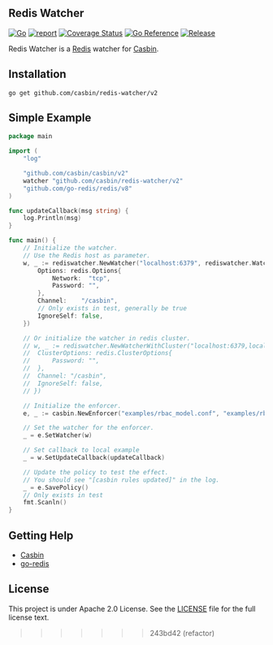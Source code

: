 Redis Watcher 
---
[![Go](https://github.com/casbin/redis-watcher/actions/workflows/ci.yml/badge.svg)](https://github.com/casbin/redis-watcher/actions/workflows/ci.yml)
[![report](https://goreportcard.com/badge/github.com/casbin/redis-watcher)](https://goreportcard.com/report/github.com/casbin/redis-watcher)
[![Coverage Status](https://coveralls.io/repos/github/casbin/redis-watcher/badge.svg?branch=master)](https://coveralls.io/github/casbin/redis-watcher?branch=master)
[![Go Reference](https://pkg.go.dev/badge/github.com/casbin/redis-watcher/v2.svg)](https://pkg.go.dev/github.com/casbin/redis-watcher/v2)
[![Release](https://img.shields.io/github/v/release/casbin/redis-watcher)](https://github.com/casbin/redis-watcher/releases/latest)

Redis Watcher is a [Redis](http://redis.io) watcher for [Casbin](https://github.com/casbin/casbin).

## Installation

    go get github.com/casbin/redis-watcher/v2

## Simple Example

```go
package main

import (
	"log"

	"github.com/casbin/casbin/v2"
	watcher "github.com/casbin/redis-watcher/v2"
	"github.com/go-redis/redis/v8"
)

func updateCallback(msg string) {
	log.Println(msg)
}

func main() {
	// Initialize the watcher.
	// Use the Redis host as parameter.
	w, _ := rediswatcher.NewWatcher("localhost:6379", rediswatcher.WatcherOptions{
		Options: redis.Options{
			Network:  "tcp",
			Password: "",
		},
		Channel:    "/casbin",
		// Only exists in test, generally be true
		IgnoreSelf: false,
	})

	// Or initialize the watcher in redis cluster.
	// w, _ := rediswatcher.NewWatcherWithCluster("localhost:6379,localhost:6379,localhost:6379", rediswatcher.WatcherOptions{
	// 	ClusterOptions: redis.ClusterOptions{
	// 		Password: "",
	// 	},
	// 	Channel: "/casbin",
	// 	IgnoreSelf: false,
	// })

	// Initialize the enforcer.
	e, _ := casbin.NewEnforcer("examples/rbac_model.conf", "examples/rbac_policy.csv")

	// Set the watcher for the enforcer.
	_ = e.SetWatcher(w)

	// Set callback to local example
	_ = w.SetUpdateCallback(updateCallback)

	// Update the policy to test the effect.
	// You should see "[casbin rules updated]" in the log.
	_ = e.SavePolicy()
	// Only exists in test
	fmt.Scanln()
}

```

## Getting Help

- [Casbin](https://github.com/casbin/casbin)
- [go-redis](https://github.com/go-redis/redis)

## License

This project is under Apache 2.0 License. See the [LICENSE](LICENSE) file for the full license text.
>>>>>>> 243bd42 (refactor)
